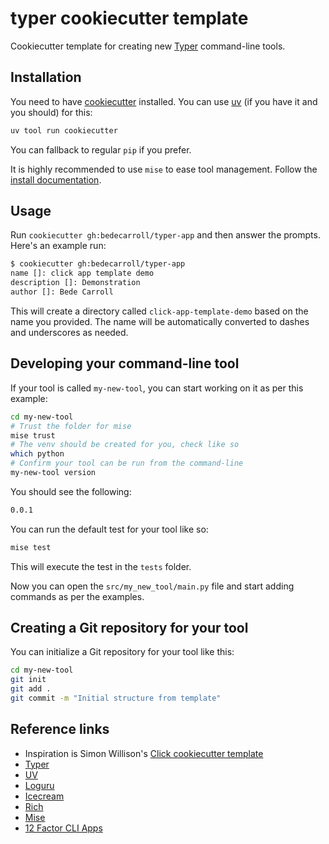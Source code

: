 # typer cookiecutter template

Cookiecutter template for creating new [Typer](https://typer.tiangolo.com/)
command-line tools.

## Installation

You need to have [cookiecutter](https://cookiecutter.readthedocs.io/) installed.
You can use [uv](https://docs.astral.sh/uv/) (if you have it and you should) for
this:

```bash
uv tool run cookiecutter
```

You can fallback to regular `pip` if you prefer.

It is highly recommended to use `mise` to ease tool management. Follow the
[install documentation](https://mise.jdx.dev/getting-started.html).

## Usage

Run `cookiecutter gh:bedecarroll/typer-app` and then answer the prompts. Here's
an example run:

```bash
$ cookiecutter gh:bedecarroll/typer-app
name []: click app template demo
description []: Demonstration
author []: Bede Carroll
```

This will create a directory called `click-app-template-demo` based on the name
you provided. The name will be automatically converted to dashes and underscores
as needed.

## Developing your command-line tool

If your tool is called `my-new-tool`, you can start working on it as per this example:

```bash
cd my-new-tool
# Trust the folder for mise
mise trust
# The venv should be created for you, check like so
which python
# Confirm your tool can be run from the command-line
my-new-tool version
```

You should see the following:

```bash
0.0.1
```

You can run the default test for your tool like so:

```bash
mise test
```

This will execute the test in the `tests` folder.

Now you can open the `src/my_new_tool/main.py` file and start adding commands
as per the examples.

## Creating a Git repository for your tool

You can initialize a Git repository for your tool like this:

```bash
cd my-new-tool
git init
git add .
git commit -m "Initial structure from template"
```

## Reference links

- Inspiration is Simon Willison's [Click cookiecutter template](https://github.com/simonw/click-app)
- [Typer](https://typer.tiangolo.com/)
- [UV](https://docs.astral.sh/uv/)
- [Loguru](https://github.com/Delgan/loguru)
- [Icecream](https://github.com/gruns/icecream)
- [Rich](https://github.com/Textualize/rich)
- [Mise](https://mise.jdx.dev/)
- [12 Factor CLI Apps](https://medium.com/@jdxcode/12-factor-cli-apps-dd3c227a0e46)
